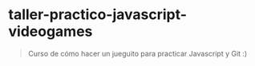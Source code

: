 # taller-practico-javascript-videogames

 > Curso de cómo hacer un jueguito para practicar Javascript y Git :)
 